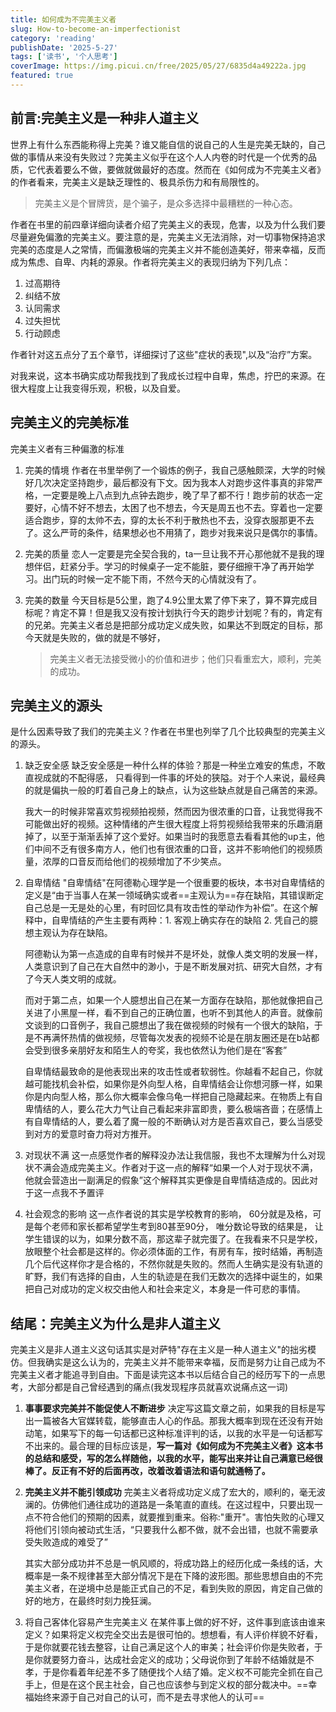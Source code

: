 ```yaml
---
title: 如何成为不完美主义者
slug: How-to-become-an-imperfectionist
category: 'reading'
publishDate: '2025-5-27'
tags: ['读书', '个人思考']
coverImage: https://img.picui.cn/free/2025/05/27/6835d4a49222a.jpg
featured: true
---
```


## 前言:完美主义是一种非人道主义

世界上有什么东西能称得上完美？谁又能自信的说自己的人生是完美无缺的，自己做的事情从来没有失败过？完美主义似乎在这个人人内卷的时代是一个优秀的品质，它代表着要么不做，要做就做最好的态度。然而在《如何成为不完美主义者》的作者看来，完美主义是缺乏理性的、极具杀伤力和有局限性的。

> 完美主义是个冒牌货，是个骗子，是众多选择中最糟糕的一种心态。

作者在书里的前四章详细向读者介绍了完美主义的表现，危害，以及为什么我们要尽量避免偏激的完美主义。要注意的是，完美主义无法消除，对一切事物保持追求完美的态度是人之常情，而偏激极端的完美主义并不能创造美好，带来幸福，反而成为焦虑、自卑、内耗的源泉。作者将完美主义的表现归纳为下列几点：

1. 过高期待
2. 纠结不放
3. 认同需求
4. 过失担忧
5. 行动顾虑

作者针对这五点分了五个章节，详细探讨了这些"症状的表现",以及“治疗”方案。

对我来说，这本书确实成功帮我找到了我成长过程中自卑，焦虑，拧巴的来源。在很大程度上让我变得乐观，积极，以及自爱。

## 完美主义的完美标准

完美主义者有三种偏激的标准

1. 完美的情境
   作者在书里举例了一个锻炼的例子，我自己感触颇深，大学的时候好几次决定坚持跑步，最后都没有下文。因为我本人对跑步这件事真的非常严格，一定要是晚上八点到九点钟去跑步，晚了早了都不行！跑步前的状态一定要好，心情不好不想去，太困了也不想去，今天是周五也不去。穿着也一定要适合跑步，穿的太帅不去，穿的太长不利于散热也不去，没穿衣服那更不去了。这么严苛的条件，结果想必也不用猜了，跑步对我来说只是偶尔的事情。
2. 完美的质量
   恋人一定要是完全契合我的，ta一旦让我不开心那他就不是我的理想伴侣，赶紧分手。学习的时候桌子一定不能脏，要仔细擦干净了再开始学习。出门玩的时候一定不能下雨，不然今天的心情就没有了。
3. 完美的数量
   今天目标是5公里，跑了4.9公里太累了停下来了，算不算完成目标呢？肯定不算！但是我又没有按计划执行今天的跑步计划呢？有的，肯定有的兄弟。完美主义者总是把部分成功定义成失败，如果达不到既定的目标，那今天就是失败的，做的就是不够好，

   > 完美主义者无法接受微小的价值和进步；他们只看重宏大，顺利，完美的成功。

## 完美主义的源头

是什么因素导致了我们的完美主义？作者在书里也列举了几个比较典型的完美主义的源头。

1. 缺乏安全感
   缺乏安全感是一种什么样的体验？那是一种坐立难安的焦虑，不敢直视成就的不配得感， 只看得到一件事的坏处的狭隘。对于个人来说，最经典的就是偏执一般的盯着自己身上的缺点，认为这些缺点就是自己痛苦的来源。

   我大一的时候非常喜欢剪视频拍视频，然而因为很浓重的口音，让我觉得我不可能做出好的视频。这种情绪的产生很大程度上将剪视频给我带来的乐趣消磨掉了，以至于渐渐丢掉了这个爱好。如果当时的我愿意去看看其他的up主，他们中间不乏有很多南方人，他们也有很浓重的口音，这并不影响他们的视频质量，浓厚的口音反而给他们的视频增加了不少笑点。

2. 自卑情结
   "自卑情结"在阿德勒心理学是一个很重要的板块，本书对自卑情结的定义是“由于当事人在某一领域确实或者==主观认为==存在缺陷，其错误断定自己总是一无是处的心里，有时回忆具有攻击性的举动作为补偿”。在这个解释中，自卑情结的产生主要有两种：1. 客观上确实存在的缺陷 2. 凭自己的臆想主观认为存在缺陷。

   阿德勒认为第一点造成的自卑有时候并不是坏处，就像人类文明的发展一样，人类意识到了自己在大自然中的渺小，于是不断发展对抗、研究大自然，才有了今天人类文明的成就。

   而对于第二点，如果一个人臆想出自己在某一方面存在缺陷，那他就像把自己关进了小黑屋一样，看不到自己的正确位置，也听不到其他人的声音。就像前文谈到的口音例子，我自己臆想出了我在做视频的时候有一个很大的缺陷，于是不再满怀热情的做视频，尽管每次发表的视频不论是在朋友圈还是在b站都会受到很多亲朋好友和陌生人的夸奖，我也依然认为他们是在“客套”

   自卑情结最致命的是他表现出来的攻击性或者软弱性。你越看不起自己，你就越可能找机会补偿，如果你是外向型人格，自卑情结会让你想河豚一样，如果你是内向型人格，那么你大概率会像乌龟一样把自己隐藏起来。在物质上有自卑情结的人，要么花大力气让自己看起来非富即贵，要么极端吝啬；在感情上有自卑情结的人，要么着了魔一般的不断确认对方是否喜欢自己，要么当感受到对方的爱意时奋力将对方推开。

3. 对现状不满
   这一点感觉作者的解释没办法让我信服，我也不太理解为什么对现状不满会造成完美主义。作者对于这一点的解释“如果一个人对于现状不满，他就会营造出一副满足的假象”这个解释其实更像是自卑情结造成的。因此对于这一点我不予置评

4. 社会观念的影响
   这一点作者说的其实是学校教育的影响， 60分就是及格，可是每个老师和家长都希望学生考到80甚至90分， 唯分数论导致的结果是， 让学生错误的以为，如果分数不高，那这辈子就完蛋了。在我看来不只是学校，放眼整个社会都是这样的。你必须体面的工作，有房有车，按时结婚，再制造几个后代这样你才是合格的，不然你就是失败的。然而人生确实是没有轨道的旷野，我们有选择的自由，人生的轨迹是在我们无数次的选择中诞生的，如果把自己对成功的定义权交由他人和社会来定义，本身是一件可悲的事情。

## 结尾：完美主义为什么是非人道主义

完美主义是非人道主义这句话其实是对萨特"存在主义是一种人道主义"的拙劣模仿。但我确实是这么认为的，完美主义并不能带来幸福，反而是努力让自己成为不完美主义者才能追寻到自由。下面是读完这本书以后结合自己的经历写下的一点思考，大部分都是自己曾经遇到的痛点(我发现程序员就喜欢说痛点这一词)

1. **事事要求完美并不能促使人不断进步**
   决定写这篇文章之前，如果我的目标是写出一篇被各大官媒转载，能够直击人心的作品。那我大概率到现在还没有开始动笔，如果写下的每一句话都已这种标准评判的话，以我的水平是一句话都写不出来的。最合理的目标应该是，**写一篇对《如何成为不完美主义者》这本书的总结和感受，写的怎么样随他，以我的水平，能写出来并让自己满意已经很棒了。反正有不好的后面再改，改着改着语法和语句就通畅了。**

2. **完美主义并不能引领成功**
   完美主义者将成功定义成了宏大的，顺利的，毫无波澜的。仿佛他们通往成功的道路是一条笔直的直线。在这过程中，只要出现一点不符合他们的预期的因素，就要推到重来。俗称:"重开"。害怕失败的心理又将他们引领向被动式生活，“只要我什么都不做，就不会出错，也就不需要承受失败造成的难受了”

   其实大部分成功并不总是一帆风顺的，将成功路上的经历化成一条线的话，大概率是一条不规律甚至大部分情况下是在下降的波形图。那些思想自由的不完美主义者，在逆境中总是能正式自己的不足，看到失败的原因，肯定自己做的好的地方，在最终时刻力挽狂澜。

3. 将自己客体化容易产生完美主义
   在某件事上做的好不好，这件事到底该由谁来定义？如果将定义权完全交出去是很可怕的。想想看，有人评价样貌不好看，于是你就要花钱去整容，让自己满足这个人的审美；社会评价你是失败者，于是你就要努力奋斗，达成社会定义的成功；父母说你到了年龄不结婚就是不孝，于是你看着年纪差不多了随便找个人结了婚。定义权不可能完全抓在自己手上，但是在这个民主社会，自己也应该参与到定义权的部分裁决中。==幸福始终来源于自己对自己的认可，而不是去寻求他人的认可==
